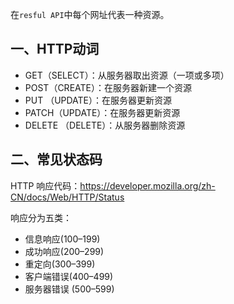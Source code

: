 在`resful API`中每个网址代表一种资源。

## 一、HTTP动词

+ GET（SELECT）：从服务器取出资源（一项或多项）
+  POST（CREATE）：在服务器新建一个资源
+ PUT （UPDATE）：在服务器更新资源
+ PATCH（UPDATE）：在服务器更新资源
+ DELETE （DELETE）：从服务器删除资源

## 二、常见状态码

HTTP 响应代码：https://developer.mozilla.org/zh-CN/docs/Web/HTTP/Status

响应分为五类：

+ 信息响应(100–199)
+ 成功响应(200–299)
+ 重定向(300–399)
+ 客户端错误(400–499)
+ 服务器错误 (500–599)
